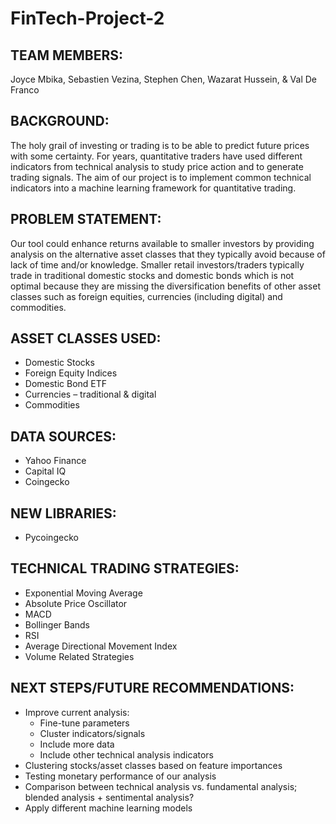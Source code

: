 # FinTech-Project-2

## TEAM MEMBERS:  
Joyce Mbika, Sebastien Vezina, Stephen Chen, Wazarat Hussein, & Val De Franco

## BACKGROUND:   
The holy grail of investing or trading is to be able to predict future prices with some certainty. For years, quantitative traders have used different indicators from technical analysis to study price action and to generate trading signals. The aim of our project is to implement common technical indicators into a machine learning framework for quantitative trading.

## PROBLEM STATEMENT:  
Our tool could enhance returns available to smaller investors by providing analysis on the alternative asset classes that they typically avoid because of lack of time and/or knowledge.   Smaller retail investors/traders typically trade in traditional domestic stocks and domestic bonds which is not optimal because they are missing the diversification benefits of other asset classes such as foreign equities, currencies (including digital) and commodities.

## ASSET CLASSES USED:  
- Domestic Stocks
- Foreign Equity Indices 
- Domestic Bond ETF
- Currencies – traditional & digital 
- Commodities

## DATA SOURCES:   
- Yahoo Finance 
- Capital IQ 
- Coingecko

## NEW LIBRARIES:  
- Pycoingecko

## TECHNICAL TRADING STRATEGIES:  
- Exponential Moving Average
- Absolute Price Oscillator
- MACD
- Bollinger Bands
- RSI
- Average Directional Movement Index
- Volume Related Strategies

## NEXT STEPS/FUTURE RECOMMENDATIONS:  
- Improve current analysis:
  - Fine-tune parameters
  - Cluster indicators/signals
  - Include more data
  - Include other technical analysis indicators
- Clustering stocks/asset classes based on feature importances 
- Testing monetary performance of our analysis
- Comparison between technical analysis vs. fundamental analysis; blended analysis + sentimental analysis?
- Apply different machine learning models 

